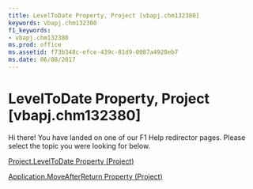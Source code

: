 ```yaml
---
title: LevelToDate Property, Project [vbapj.chm132380]
keywords: vbapj.chm132380
f1_keywords:
- vbapj.chm132380
ms.prod: office
ms.assetid: f73b348c-efce-439c-81d9-0087a4920eb7
ms.date: 06/08/2017
---
```



# LevelToDate Property, Project [vbapj.chm132380]

Hi there! You have landed on one of our F1 Help redirector pages. Please select the topic you were looking for below.

[Project.LevelToDate Property (Project)](http://msdn.microsoft.com/library/b697db71-8f8e-9caf-345c-59899f4024a3%28Office.15%29.aspx)

[Application.MoveAfterReturn Property (Project)](http://msdn.microsoft.com/library/03bfce40-c863-a29b-da19-e4c2523265ff%28Office.15%29.aspx)


